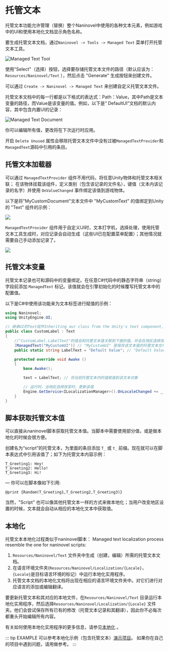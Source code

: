 # 托管文本

托管文本功能允许管理（替换）整个Naninovel中使用的各种文本元素，例如游戏中的UI和使用本地化文档显示角色名称。

要生成托管文本文档，通过`Naninovel -> Tools -> Managed Text` 菜单打开托管文本工具。

![Managed Text Tool](https://i.gyazo.com/200680de85848f04a2eb51b063295c51.png)

使用"Select"（选择）按钮，选择要存储托管文本文件的路径（默认应该为： `Resources/Naninovel/Text` ），然后点击 "Generate" 生成按钮来创建文件。

可以通过 `Create -> Naninovel -> Managed Text` 来创建自定义托管文本文件。

托管文本文档中的每一行都是以下格式的表达式：Path：Value，其中Path是文本变量的路径，而Value是该变量的值。例如，以下是“ DefaultUI”文档的默认内容，其中包含内置UI的记录：

![Managed Text Document](https://i.gyazo.com/ce57c700b77818f87aabb722f2f42b78.png)

你可以编辑所有值，更改将在下次运行时应用。

开启 `Delete Unused` 属性会移除托管文本文件中没有过被`ManagedTextProvider`和`ManagedText`源码中引用的条目。

## 托管文本加载器

可以通过 `ManagedTextProvider` 组件不用代码，将任意Unity物体和托管文本相关联；
在该物体挂载该组件，定义类别（包含该记录的文件名），键值（文本内该记录的名字）并使用 `OnValueChanged` 事件绑定该值到游戏物体。

以下是将"MyCustomDocument"文本文件中 "MyCustomText" 的值绑定到Unity的 "Text" 组件的示例：

![](https://i.gyazo.com/f47a997052674341aa3133deeea1f1cf.png)

 `ManagedTextProvider`  组件用于自定义UI时，文本打字机，选择处理，使用托管文本工具生成时，对应记录会自动生成（这些UI已在配置菜单配置）；其他情况就需要自己手动添加记录了。

![](https://i.gyazo.com/cc2ad398d1ad716cca437913553eb09c.png)

## 托管文本变量

托管文本记录也可和源码中的变量绑定。在任意C#代码中的静态字符串（string）字段前添加 `ManagedText` 标记。该值就会在引擎初始化的时候覆写托管文本中的配置值。

以下是C#中使用该功能来为文本标签进行赋值的示例：

```csharp
using Naninovel;
using UnityEngine.UI;

// 继承UI的Text组件Inheriting our class from the Unity's text component, so we can use it as one.
public class CustomLabel : Text
{
    //"CustomLabel.LabelText"的值会和托管文本值关联到下面的值，并会在地区选择改变时更新。
    [ManagedText("MyCustomUI")] // "MyCustomUI" 是保存该文本值的托管文本文件名
    public static string LabelText = "Default Value"; // "Default Value" 为默认值

    protected override void Awake ()
    {
        base.Awake();

        text = LabelText; // 将当前托管文本内的值赋值到该文本对象

        // 运行时，当地区选择改变时，更新该值
        Engine.GetService<ILocalizationManager>().OnLocaleChanged += _ => text = LabelText;
    }
}
```

## 脚本获取托管文本值

可以直接从naninovel脚本获取托管文本值。当脚本中需要使用部分值，或是做本地化的时候会很方便。

创建名为“script”的托管文本，为里面的条目添加 `T_` 或 `t_` 前缀。现在就可以在脚本表达式中引用该值了；如下为托管文本内容示例：

```
T_Greeting1: Hey!
T_Greeting2: Hello!
T_Greeting3: Hi!
```

— 你可以在脚本像如下引用:

```nani
@print {Random(T_Greeting1,T_Greeting2,T_Greeting3)}
```

当然，"Script" 也可以像其他托管文本一样的方式来做本地化；当用户改变地区设置的时候，文本就会自动从相应的本地化文本中获取值。

## 本地化

托管文本本地化过程类似于naninovel脚本：
Managed text localization process resemble the one for naninovel scripts:

1. `Resources/Naninovel/Text` 文件夹中生成（创建，编辑）所需的托管文本文档。
2. 在语言环境文件夹(`Resources/Naninovel/Localization/{Locale}`，`{Locale}`是目标语言环境的标记）中运行本地化实用程序。
3. 托管文本文档的本地化文档将出现在相应的语言环境文件夹中。对它们进行对应语言的添加或编辑翻译。

要更新托管文本和其对应的本地文件，在`Resources/Naninovel/Text` 目录运行本地化实用程序，然后选择`Resources/Naninovel/Localization/{Locale}` 文件夹。他们会尝试保存所有已有的修改（托管文本记录和其翻译），因此你不必每次都重头开始编辑所有内容。

有关如何使用本地化实用程序的更多信息，请参见[本地化](/zh/guide/localization.md) 。

 ::: tip EXAMPLE
 可以参考本地化示例（包含托管文本）[演示项目](/zh/guide/getting-started.md#演示项目)。 如果你在自己的项目中遇到问题，请用做参考。
:::
